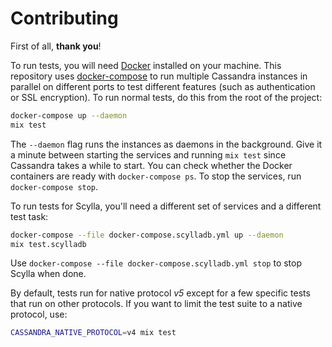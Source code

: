 # Contributing

First of all, **thank you**!

To run tests, you will need [Docker] installed on your machine. This repository
uses [docker-compose] to run multiple Cassandra instances in parallel on
different ports to test different features (such as authentication or SSL
encryption). To run normal tests, do this from the root of the project:

```bash
docker-compose up --daemon
mix test
```

The `--daemon` flag runs the instances as daemons in the background. Give it a
minute between starting the services and running `mix test` since Cassandra
takes a while to start. You can check whether the Docker containers are ready
with `docker-compose ps`. To stop the services, run `docker-compose stop`.

To run tests for Scylla, you'll need a different set of services and a different
test task:

```bash
docker-compose --file docker-compose.scylladb.yml up --daemon
mix test.scylladb
```

Use `docker-compose --file docker-compose.scylladb.yml stop` to stop Scylla when
done.

By default, tests run for native protocol *v5* except for a few specific tests
that run on other protocols. If you want to limit the test suite to a native
protocol, use:

```bash
CASSANDRA_NATIVE_PROTOCOL=v4 mix test
```

[Docker]: https://www.docker.com
[docker-compose]: https://docs.docker.com/compose/
